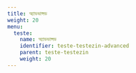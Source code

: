 ```yaml
---
title: অ্যাডভান্সড
weight: 20
menu:
  teste:
    name: অ্যাডভান্সড
    identifier: teste-testezin-advanced
    parent: teste-testezin
    weight: 20
---
```

